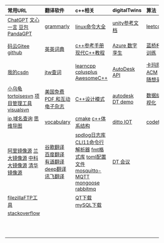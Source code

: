 | 常用URL                                                      | 翻译软件                                                     | c++相关                                                      | digitalTwins                                                 | 算法                                                         | web                                                          | work                                                         |
| :----------------------------------------------------------- | :----------------------------------------------------------- | :----------------------------------------------------------- | :----------------------------------------------------------- | :----------------------------------------------------------- | :----------------------------------------------------------- | ------------------------------------------------------------ |
| [ChatGPT](https://chat.openai.com/)   [文心一言](https://yiyan.baidu.com/)    [豆包](https://www.doubao.com/)     [PandaGPT](https://panda-gpt.github.io/) | [grammarly](https://www.grammarly.com/)                      | [linux命令大全](https://www.linuxcool.com/)                  | [unity参考文档](https://docs.unity.cn/cn/current/Manual/index.html) | [leetcode](https://leetcode.cn/)                             | [npm官网](https://www.npmjs.com/)  [node官网](https://nodejs.org/zh-cn) | [web面试](/study/web/web_interview/)                         |
| [码云Gitee](https://gitee.com/)      [github](https://github.com/) | [英英词典](https://www.dictionary.com/browse/name#)          | [c++参考手册](https://zh.cppreference.com/w/%E9%A6%96%E9%A1%B5)   [现代C++教程](https://changkun.de/modern-cpp/zh-cn/02-usability/#nullptr) | [Azure 数字孪生](https://learn.microsoft.com/zh-cn/azure/digital-twins/overview) | [蓝桥杯算法训练](https://www.dotcpp.com/oj/status.php?user=zjxweb) | [TypeScript](https://www.tslang.cn/docs/handbook/typescript-in-5-minutes.html)  [ES6](https://es6.ruanyifeng.com/) | [小林coding后端](https://xiaolincoding.com/)                 |
| [我的csdn](https://mp.csdn.net/mp_blog/manage/article)       | [jtw查词](http://www.just-the-word.com/)                     | [learncpp](https://www.learncpp.com/)   [cplusplus](https://cplusplus.com/)  [AwesomeC++](https://cpp.libhunt.com/) | [AutoDesk API](https://aps.autodesk.com/en/docs/model-derivative/v2/developers_guide/basics/) | [卡玛网 ACM](https://kamacoder.com/loginpage.php)  [代码随想录](https://programmercarl.com/) | [vue2](https://v2.cn.vuejs.org/)   [vue3](https://cn.vuejs.org/guide/introduction.html)  [Angular](https://angular.io/)  [reat](https://react.docschina.org/) | [牛客](https://www.nowcoder.com/)                            |
| [小乌龟tortoisesvn](https://www.tortoisesvn.net/downloads.zh.html)  [项目管理工具visualsvn](https://www.visualsvn.com/server/download/) | [美国免费 PDF 和互动电子杂志](https://magazinelib.com/usa2/page/2/) | [C++设计模式](https://refactoringguru.cn/design-patterns)    | [autodesk DT demo](https://forge-digital-twin.autodesk.io/)  | [数据结构可视化](https://visualgo.net/zh)                    | [vue脚手架CLI](https://cli.vuejs.org/zh/guide/)              | [java面试](https://javaguide.cn/database/mongodb/mongodb-questions-02.html) |
| [ip,域名查询](https://sites.ipaddress.com/raw.githubusercontent.com/)     [思维导图](https://www.processon.com/login) | [vocabulary](https://www.vocabulary.com/)                    | [cmake](https://cmake.org/)  [c++体系结构](https://stibel.icu/md/guide/c++-overview.html) | [ditto  IOT](https://github.com/eclipse-ditto/ditto)         | [codeforces](https://codeforces.com/)                        | [Element-ui](https://element.eleme.cn/#/zh-CN)  [layui](https://layui.dev/) | [爱编程的大丙](https://subingwen.cn/)                        |
| [阿里镜像源](https://developer.aliyun.com/mirror/)  [兰大镜像源](http://mirror.lzu.edu.cn/)    [中科大镜像源](https://mirrors.ustc.edu.cn/)  [清华镜像源](https://mirrors4.tuna.tsinghua.edu.cn/help/anaconda/) | [谷歌翻译](https://translate.google.com/)  [百度翻译](https://fanyi.baidu.com/#en/zh/steer)   [有道翻译](https://fanyi.youdao.com/indexLLM.html#/)  [deep翻译](https://www.deepl.com/translator)   [讯飞翻译](https://fanyi.iflyrec.com/) | [spdlog日志库](https://github.com/gabime/spdlog)  [CLI11命令行解析器](https://github.com/CLIUtils/CLI11)   [fmt格式库](https://fmt.dev/latest/index.html)     [toml配置文件](https://toml.io/cn/)       [mosquitto-MQTT](https://mosquitto.org/)  [mongoose](https://mongoose.ws/)   [rabbitmq](https://www.rabbitmq.com/tutorials/tutorial-one-python.html) | [DT 会议](https://digitaltwin1.org/)                         |                                                              | [NutUI-移动端](https://nutui.jd.com/#/)   [AntDesignMobile](https://mobile.ant.design/zh/guide/quick-start/)   [vant移动端](https://vant-contrib.gitee.io/vant/#/zh-CN/)  [uviewui](https://www.uviewui.com/)    [flutter](https://flutter.dev/)   [uni-app](https://zh.uniapp.dcloud.io/) |                                                              |
| [filezillaFTP工具](https://filezilla-project.org/download.php?type=client) |                                                              | [QT下载](https://download.qt.io/)   [mySQL下载](https://downloads.mysql.com/archives/community/) |                                                              |                                                              | [less](https://lesscss.org/)   [sass](https://www.sass.hk/guide/)  [动画 CSS](https://animate.style/) |                                                              |
| [stackoverflow](https://stackoverflow.com/)                  |                                                              |                                                              |                                                              |                                                              | [Three.js](https://threejs.org/)   [WEBGL](https://webglfundamentals.org/webgl/lessons/zh_cn/) |                                                              |
|                                                              |                                                              |                                                              |                                                              |                                                              | [日期momentjs](http://momentjs.cn/)  [CDN外链库](https://cdnjs.com/) |                                                              |
|                                                              |                                                              |                                                              |                                                              |                                                              |                                                              |                                                              |
|                                                              |                                                              |                                                              |                                                              |                                                              |                                                              |                                                              |

